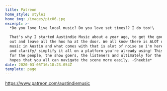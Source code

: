```yaml
---
title: Patreon
home_style: style1
home_img: /images/pic06.jpg
excerpt: >-
  *Do you love live local music? Do you love set times?? I do too!\

  That's why I started Austindie Music about a year ago, to get the good stuff
  out and leave all the hoo ha at the door. We all know there is ALOT of live
  music in Austin and what comes with that is alot of noise so i'm here to try
  and clarify/ simplify it all on a platform you're already using! This page is
  for the people, the show goers, the listeners and ultimately for the artist in
  hopes that you all can navigate the scene more easily. -Sheebie*
date: 2020-03-05T16:18:23.054Z
template: page
---
```

<!--StartFragment-->

<https://www.patreon.com/austindiemusic>

<!--EndFragment-->